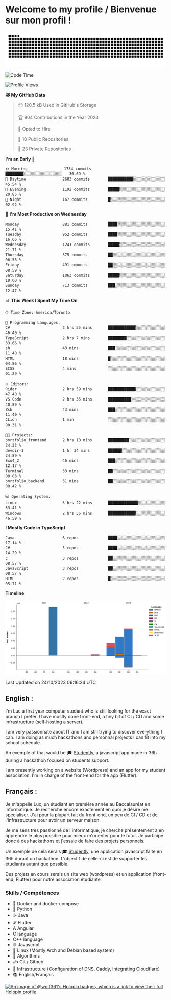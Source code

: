 # Welcome to my profile / Bienvenue sur mon profil !

![snake gif](https://github.com/wolf-361/wolf-361/blob/output/github-contribution-grid-snake.svg)

<!--START_SECTION:waka-->
![Code Time](http://img.shields.io/badge/Code%20Time-416%20hrs-blue)

![Profile Views](http://img.shields.io/badge/Profile%20Views-0-blue)

**🐱 My GitHub Data** 

> 📦 120.5 kB Used in GitHub's Storage 
 > 
> 🏆 904 Contributions in the Year 2023
 > 
> 💼 Opted to Hire
 > 
> 📜 10 Public Repositories 
 > 
> 🔑 23 Private Repositories 
 > 
**I'm an Early 🐤** 

```text
🌞 Morning                1754 commits        ████████░░░░░░░░░░░░░░░░░   30.69 % 
🌆 Daytime                2603 commits        ███████████░░░░░░░░░░░░░░   45.54 % 
🌃 Evening                1192 commits        █████░░░░░░░░░░░░░░░░░░░░   20.85 % 
🌙 Night                  167 commits         █░░░░░░░░░░░░░░░░░░░░░░░░   02.92 % 
```
📅 **I'm Most Productive on Wednesday** 

```text
Monday                   881 commits         ████░░░░░░░░░░░░░░░░░░░░░   15.41 % 
Tuesday                  952 commits         ████░░░░░░░░░░░░░░░░░░░░░   16.66 % 
Wednesday                1241 commits        █████░░░░░░░░░░░░░░░░░░░░   21.71 % 
Thursday                 375 commits         ██░░░░░░░░░░░░░░░░░░░░░░░   06.56 % 
Friday                   491 commits         ██░░░░░░░░░░░░░░░░░░░░░░░   08.59 % 
Saturday                 1063 commits        █████░░░░░░░░░░░░░░░░░░░░   18.60 % 
Sunday                   713 commits         ███░░░░░░░░░░░░░░░░░░░░░░   12.47 % 
```


📊 **This Week I Spent My Time On** 

```text
🕑︎ Time Zone: America/Toronto

💬 Programming Languages: 
C#                       2 hrs 55 mins       ████████████░░░░░░░░░░░░░   46.40 % 
TypeScript               2 hrs 7 mins        ████████░░░░░░░░░░░░░░░░░   33.66 % 
sh                       43 mins             ███░░░░░░░░░░░░░░░░░░░░░░   11.40 % 
HTML                     18 mins             █░░░░░░░░░░░░░░░░░░░░░░░░   04.86 % 
SCSS                     4 mins              ░░░░░░░░░░░░░░░░░░░░░░░░░   01.29 % 

🔥 Editors: 
Rider                    2 hrs 59 mins       ████████████░░░░░░░░░░░░░   47.40 % 
VS Code                  2 hrs 35 mins       ██████████░░░░░░░░░░░░░░░   40.89 % 
Zsh                      43 mins             ███░░░░░░░░░░░░░░░░░░░░░░   11.40 % 
CLion                    1 min               ░░░░░░░░░░░░░░░░░░░░░░░░░   00.31 % 

🐱‍💻 Projects: 
portfolio_frontend       2 hrs 10 mins       █████████░░░░░░░░░░░░░░░░   34.32 % 
devoir-1                 1 hr 34 mins        ██████░░░░░░░░░░░░░░░░░░░   24.89 % 
Exo4_2                   46 mins             ███░░░░░░░░░░░░░░░░░░░░░░   12.17 % 
Terminal                 33 mins             ██░░░░░░░░░░░░░░░░░░░░░░░   08.83 % 
portfolio_backend        31 mins             ██░░░░░░░░░░░░░░░░░░░░░░░   08.42 % 

💻 Operating System: 
Linux                    3 hrs 22 mins       █████████████░░░░░░░░░░░░   53.41 % 
Windows                  2 hrs 56 mins       ████████████░░░░░░░░░░░░░   46.59 % 
```

**I Mostly Code in TypeScript** 

```text
Java                     6 repos             ████░░░░░░░░░░░░░░░░░░░░░   17.14 % 
C#                       5 repos             ████░░░░░░░░░░░░░░░░░░░░░   14.29 % 
C                        3 repos             ██░░░░░░░░░░░░░░░░░░░░░░░   08.57 % 
JavaScript               3 repos             ██░░░░░░░░░░░░░░░░░░░░░░░   08.57 % 
HTML                     2 repos             █░░░░░░░░░░░░░░░░░░░░░░░░   05.71 % 
```



**Timeline**

![Lines of Code chart](https://raw.githubusercontent.com/wolf-361/wolf-361/main/assets/bar_graph.png)


 Last Updated on 24/10/2023 06:16:24 UTC
<!--END_SECTION:waka-->

## English : 

I'm Luc a first year computer student who is still looking for the exact branch I prefer. I have mostly done front-end, a tiny bit of CI / CD and some infrastructure (self-hosting a server).

I am very passionnate about IT and I am still trying to discover everything I can. I am doing as much hackathons and personnal projects I can fit into my school schedule.

An exemple of that would be 🎓 [Studently](https://github.com/wolf-361/Studently-CodeJam12), a javascript app made in 36h during a hackathon focused on students support.

I am presently working on a website (Wordpress) and an app for my student association. I'm in charge of the front-end for the app (Flutter).

## Français :

Je m'appelle Luc, un étudiant en première année au Baccalauréat en informatique. Je recherche encore exactement en quoi je désire me spécialiser. J'ai pour la plupart fait du front-end, un peu de CI / CD et de l'infrastructure pour avoir un serveur maison.

Je me sens très passionné de l'informatique, je cherche présentement à en apprendre le plus possible pour mieux m'orienter pour le futur. Je participe donc à des hackathons et j'essaie de faire des projets personnels.

Un exemple de cela serais 🎓 [Studently](https://github.com/wolf-361/Studently-CodeJam12), une application javascript faite en 36h durant un hackathon. L'objectif de celle-ci est de supporter les étudiants autant que possible.

Des projets en cours serais un site web (wordpress) et un application (front-end, Flutter) pour notre association étudiante.

###  Skills / Compétences

* 🐋 Docker and docker-compose
* 🐍 Python
* ☕ Java
* ℱ Flutter
* A Angular
* C language
* C++ language
* 🌐 Javascript
* 🐧 Linux (Mostly Arch and Debian based system)
* 🧩 Algorithms
* ✍️ Git / Github
* 📜 Infrastructure (Configuration of DNS, Caddy, integrating Cloudflare)
* 📚 English/Français

[![An image of @wolf361's Holopin badges, which is a link to view their full Holopin profile](https://holopin.me/wolf361)](https://holopin.io/@wolf361)


